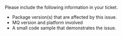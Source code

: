 Please include the following information in your ticket.

- Package version(s) that are affected by this issue.
- MQ version and platform involved
- A small code sample that demonstrates the issue.
